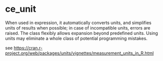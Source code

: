 # ce_unit

When used in expression, it automatically converts units, and simplifies units of results when possible; in case of incompatible units, errors are raised.
The class flexibly allows expansion beyond predefined units.
Using units may eliminate a whole class of potential programming mistakes.

see https://cran.r-project.org/web/packages/units/vignettes/measurement_units_in_R.html
